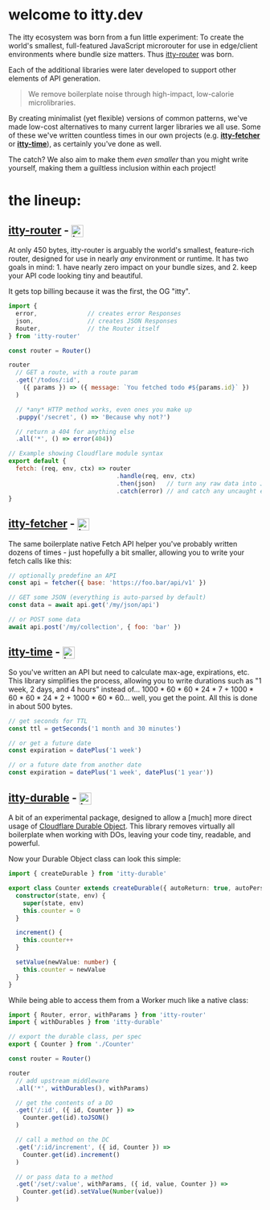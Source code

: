 <script>
  import SEO from '~/components/SEO.svelte'
</script>

<!-- MARKUP -->
<SEO
  title="Welcome to itty.dev"
  description="Official documentation and learning site for the itty JavaScript libraries (itty-router, itty-fetcher, itty-time, and itty-durable)."
  />

# welcome to <span class="accent">itty</span>.dev

The itty ecosystem was born from a fun little experiment:  To create the world's smallest, full-featured JavaScript microrouter for use in edge/client environments where bundle size matters.  Thus [itty-router](/itty-router) was born. 

Each of the additional libraries were later developed to support other elements of API generation.

> We remove boilerplate noise through high-impact, low-calorie microlibraries.

By creating minimalist (yet flexible) versions of common patterns, we've made low-cost alternatives to many current larger libraries we all use.  Some of these we've written countless times in our own projects (e.g. [**itty-fetcher**](/itty-fetcher) or [**itty-time**](/itty-time)), as certainly you've done as well.  

The catch?  We also aim to make them *even smaller* than you might write yourself, making them a guiltless inclusion within each project!

# the lineup:

## [itty-router](/itty-router) - [![itty-router](https://img.shields.io/npm/dw/itty-router?style=for-the-badge&logo=npm&color=ded&label=itty-router)](https://npmjs.com/package/itty-router)

At only 450 bytes, itty-router is arguably the world's smallest, feature-rich router, designed for use in nearly *any* environment or runtime.  It has two goals in mind: 1. have nearly zero impact on your bundle sizes, and 2. keep your API code looking tiny and beautiful.

It gets top billing because it was the first, the OG "itty".

```js
import { 
  error,              // creates error Responses
  json,               // creates JSON Responses
  Router,             // the Router itself
} from 'itty-router'

const router = Router()

router
  // GET a route, with a route param
  .get('/todos/:id', 
    ({ params }) => ({ message: `You fetched todo #${params.id}` })
  )

  // *any* HTTP method works, even ones you make up
  .puppy('/secret', () => 'Because why not?')

  // return a 404 for anything else
  .all('*', () => error(404))

// Example showing Cloudflare module syntax
export default {
  fetch: (req, env, ctx) => router
                              .handle(req, env, ctx)
                              .then(json)   // turn any raw data into JSON
                              .catch(error) // and catch any uncaught errors
}
```

## [itty-fetcher](/itty-fetcher) - [![itty-fetcher](https://img.shields.io/npm/dw/itty-fetcher?style=for-the-badge&logo=npm&color=ded&label=itty-fetcher)](https://npmjs.com/package/itty-fetcher)

The same boilerplate native Fetch API helper you've probably written dozens of times - just hopefully a bit smaller, allowing you to write your fetch calls like this:

```js
// optionally predefine an API
const api = fetcher({ base: 'https://foo.bar/api/v1' })

// GET some JSON (everything is auto-parsed by default)
const data = await api.get('/my/json/api')

// or POST some data
await api.post('/my/collection', { foo: 'bar' })
```

## [itty-time](/itty-time) - [![itty-time](https://img.shields.io/npm/dw/itty-time?style=for-the-badge&logo=npm&color=ded&label=itty-time)](https://npmjs.com/package/itty-time)

So you've written an API but need to calculate max-age, expirations, etc.  This library simplifies the process, allowing you to write durations such as "1 week, 2 days, and 4 hours" instead of... 1000 \* 60 \* 60 \* 24 \* 7 + 1000 \* 60 \* 60 \* 24 \* 2 + 1000 \* 60 \* 60... well, you get the point.  All this is done in about 500 bytes.

```js
// get seconds for TTL
const ttl = getSeconds('1 month and 30 minutes')

// or get a future date
const expiration = datePlus('1 week')

// or a future date from another date
const expiration = datePlus('1 week', datePlus('1 year'))
```

## [itty-durable](/itty-durable) - [![itty-durable](https://img.shields.io/npm/dw/itty-durable?style=for-the-badge&logo=npm&color=ded&label=itty-durable)](https://npmjs.com/package/itty-durable)

A bit of an experimental package, designed to allow a [much] more direct usage of [Cloudflare Durable Object](https://developers.cloudflare.com/workers/learning/using-durable-objects/).  This library removes virtually all boilerplate when working with DOs, leaving your code tiny, readable, and powerful.

Now your Durable Object class can look this simple:
```ts
import { createDurable } from 'itty-durable'

export class Counter extends createDurable({ autoReturn: true, autoPersist: true }) {
  constructor(state, env) {
    super(state, env)
    this.counter = 0
  }

  increment() {
    this.counter++
  }

  setValue(newValue: number) {
    this.counter = newValue
  }
}
```

While being able to access them from a Worker much like a native class:

```ts
import { Router, error, withParams } from 'itty-router'
import { withDurables } from 'itty-durable'

// export the durable class, per spec
export { Counter } from './Counter'

const router = Router()

router
  // add upstream middleware
  .all('*', withDurables(), withParams)

  // get the contents of a DO
  .get('/:id', ({ id, Counter }) => 
    Counter.get(id).toJSON()
  )

  // call a method on the DC
  .get('/:id/increment', ({ id, Counter }) => 
    Counter.get(id).increment()
  )

  // or pass data to a method
  .get('/set/:value', withParams, ({ id, value, Counter }) => 
    Counter.get(id).setValue(Number(value))
  )
```

<style lang="scss">
  img {
    width: auto;
    height: 1.5rem;
    vertical-align: middle;
  }
</style>

